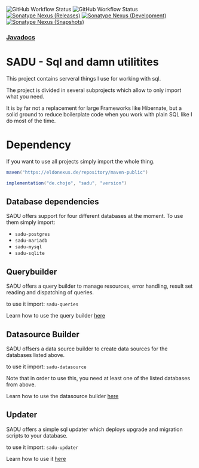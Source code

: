 ![GitHub Workflow Status](https://img.shields.io/github/workflow/status/RainbowDashLabs/sadu/Verify%20state?style=for-the-badge&label=Build)
![GitHub Workflow Status](https://img.shields.io/github/workflow/status/RainbowDashLabs/sadu/Publish%20to%20Nexus?style=for-the-badge&label=Publish)
[![Sonatype Nexus (Releases)](https://img.shields.io/nexus/maven-releases/de.chojo/sadu?label=Release&logo=Release&server=https%3A%2F%2Feldonexus.de&style=for-the-badge)][nexus_releases]
[![Sonatype Nexus (Development)](https://img.shields.io/nexus/maven-dev/de.chojo/sadu?label=DEV&logo=Release&server=https%3A%2F%2Feldonexus.de&style=for-the-badge)][nexus_dev]
[![Sonatype Nexus (Snapshots)](https://img.shields.io/nexus/s/de.chojo/sadu?color=orange&label=Snapshot&server=https%3A%2F%2Feldonexus.de&style=for-the-badge)][nexus_releases]

### [Javadocs](https://rainbowdashlabs.github.io/sql-util/)

# SADU - Sql and damn utilitites

This project contains serveral things I use for working with sql.

The project is divided in several subprojects which allow to only import what you need.

It is by far not a replacement for large Frameworks like Hibernate, but a solid ground to reduce boilerplate code when
you work with plain SQL like I do most of the time.

# Dependency

If you want to use all projects simply import the whole thing.

```gradle
maven("https://eldonexus.de/repository/maven-public")

implementation("de.chojo", "sadu", "version")
```

## Database dependencies

SADU offers support for four different databases at the moment. To use them simply import:

- `sadu-postgres`
- `sadu-mariadb`
- `sadu-mysql`
- `sadu-sqlite`

## Querybuilder
SADU offers a query builder to manage resources, error handling, result set reading and dispatching of queries.

to use it import: `sadu-queries`

Learn how to use the query builder [here](https://github.com/RainbowDashLabs/sadu/wiki/SADU-Queries)

## Datasource Builder
SADU offsers a data source builder to create data sources for the databases listed above.

to use it import: `sadu-datasource`

Note that in order to use this, you need at least one of the listed databases from above.

Learn how to use the datasource builder [here](https://github.com/RainbowDashLabs/sadu/wiki/SADU-Datasource)

## Updater

SADU offers a simple sql updater which deploys upgrade and migration scripts to your database.

to use it import: `sadu-updater`

Learn how to use it [here](https://github.com/RainbowDashLabs/sadu/wiki/SADU-Updater)


[nexus_releases]: https://eldonexus.de/#browse/browse:maven-releases:de%2Fchojo%2Fsadu
[nexus_snapshots]: https://eldonexus.de/#browse/browse:maven-snapshots:de%2Fchojo%2Fsadu
[nexus_dev]: https://eldonexus.de/#browse/browse:maven-dev:de%2Fchojo%2Fsadu
